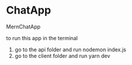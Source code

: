 # ChatApp
MernChatApp

to run this app in the terminal

1. go to the api folder and run nodemon index.js
2. go to the client folder and run yarn dev
